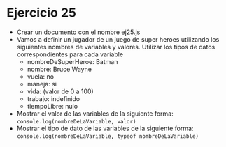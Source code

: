 # Ejercicio 25

- Crear un documento con el nombre ej25.js
- Vamos a definir un jugador de un juego de super heroes utilizando los siguientes nombres de variables y valores. Utilizar los tipos de datos correspondientes para cada variable
  - nombreDeSuperHeroe: Batman
  - nombre: Bruce Wayne
  - vuela: no
  - maneja: si
  - vida: (valor de 0 a 100)
  - trabajo: indefinido
  - tiempoLibre: nulo
- Mostrar el valor de las variables de la siguiente forma:
  `console.log(nombreDeLaVariable, valor)`
- Mostrar el tipo de dato de las variables de la siguiente forma:
  `console.log(nombreDeLaVariable, typeof nombreDeLaVariable)`
